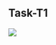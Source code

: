 ## Task-T1
<img src = "https://github.com/amansetu03/DS-Internship-Celebal-Technology/assets/106844274/3a127f3c-739f-49c4-80a0-7e4755f5250c">
